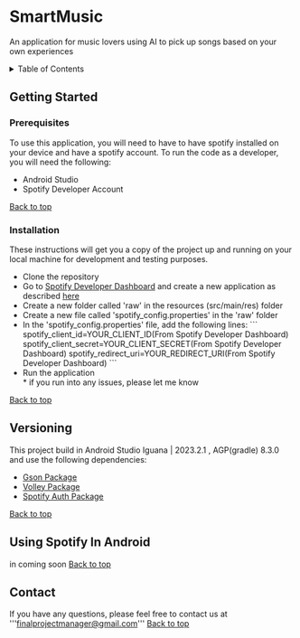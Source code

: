 # SmartMusic
An application for music lovers using AI to pick up songs based on your own experiences
<details>
  <summary>Table of Contents</summary>
  <ol>
    <li>
      <a href="#getting-started">Getting Started</a>
      <ul>
        <li><a href="#prerequisites">Prerequisites</a></li>
        <li><a href="#installation">Installation</a></li>
      </ul>
    </li>
    <li><a href="#versioning">Versioning</a></li>
    <li><a href="#using-spotify-in-android">Using Spotify In Android</a></li>
    <li><a href="#contact">Contact</a></li>
  </ol>
</details>

## Getting Started
### Prerequisites
To use this application, you will need to have to have spotify installed on your device and have a spotify account. 
To run the code as a developer, you will need the following:
<ul>
    <li>Android Studio</li>
    <li>Spotify Developer Account</li>
</ul>
<a href="#smartmusic">Back to top</a>

### Installation
These instructions will get you a copy of the project up and running on your local machine for development and testing purposes.
<ul>
    <li>Clone the repository</li>
    <li>Go to <a href="https://developer.spotify.com/dashboard/applications">Spotify Developer Dashboard</a> and create a new application as described <a href="https://developer.spotify.com/documentation/web-api/concepts/apps">here</a></li>
    <li>Create a new folder called 'raw' in the resources (src/main/res) folder</li>
    <li>Create a new file called 'spotify_config.properties' in the 'raw' folder</li>
    <li>In the 'spotify_config.properties' file, add the following lines:
    ```
    spotify_client_id=YOUR_CLIENT_ID(From Spotify Developer Dashboard)
    spotify_client_secret=YOUR_CLIENT_SECRET(From Spotify Developer Dashboard)
    spotify_redirect_uri=YOUR_REDIRECT_URI(From Spotify Developer Dashboard)
    ```
    </li>
    <li>Run the application</li>
* if you run into any issues, please let me know
</ul>
<a href="#smartmusic">Back to top</a>

## Versioning
This project build in Android Studio Iguana | 2023.2.1 , AGP(gradle) 8.3.0 and use the following dependencies:
<ul>
    <li><a href = "https://search.maven.org/artifact/org.immutables/gson/2.10.1/jar">Gson Package</a></li>
    <li><a href = "https://search.maven.org/artifact/com.android.volley/volley/1.2.1/aar">Volley Package</a></li>
    <li><a href = "https://search.maven.org/artifact/com.spotify.android/auth/2.1.0/aar">Spotify Auth Package</a></li>
</ul>
<a href="#smartmusic">Back to top</a>

## Using Spotify In Android
in coming soon
<a href="#smartmusic">Back to top</a>

## Contact
If you have any questions, please feel free to contact us at '''finalprojectmanager@gmail.com'''
<a href="#smartmusic">Back to top</a>

